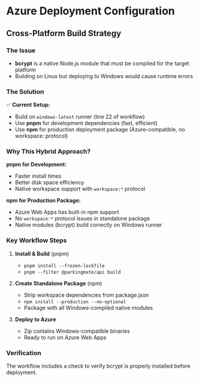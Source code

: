 # Azure Deployment Configuration

## Cross-Platform Build Strategy

### The Issue
- **bcrypt** is a native Node.js module that must be compiled for the target platform
- Building on Linux but deploying to Windows would cause runtime errors

### The Solution
✅ **Current Setup:**
- Build on `windows-latest` runner (line 22 of workflow)
- Use **pnpm** for development dependencies (fast, efficient)
- Use **npm** for production deployment package (Azure-compatible, no workspace: protocol)

### Why This Hybrid Approach?

**pnpm for Development:**
- Faster install times
- Better disk space efficiency
- Native workspace support with `workspace:*` protocol

**npm for Production Package:**
- Azure Web Apps has built-in npm support
- No `workspace:*` protocol issues in standalone package
- Native modules (bcrypt) build correctly on Windows runner

### Key Workflow Steps

1. **Install & Build** (pnpm)
   - `pnpm install --frozen-lockfile`
   - `pnpm --filter @parkingmate/api build`

2. **Create Standalone Package** (npm)
   - Strip workspace dependencies from package.json
   - `npm install --production --no-optional`
   - Package with all Windows-compiled native modules

3. **Deploy to Azure**
   - Zip contains Windows-compatible binaries
   - Ready to run on Azure Web Apps

### Verification
The workflow includes a check to verify bcrypt is properly installed before deployment.
